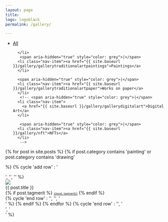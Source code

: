 ```yaml
---
layout: page
title: 
logo: logoblack
permalink: /gallery/

---
```


<nav class="navbarshop">

<ul>
      <li class="nav-item">
        <a href="{{ site.baseurl }}/gallery/">All</a>
       
      </li>
       <span aria-hidden="true" style="color: grey">|</span>
      <li class="nav-item"><a href="{{ site.baseurl }}/gallery/gallerytraditionalartpaintings">Paintings</a>
      </li>

      <span aria-hidden="true" style="color: grey">|</span>
      <li class="nav-item"><a href="{{ site.baseurl }}/gallery/gallerytraditionalartpaper">Works on paper</a>
      </li>
       <!-- <span aria-hidden="true" style="color: grey">|</span>
      <li class="nav-item">
        <a href="{{ site.baseurl }}/gallery/gallerydigitalart">Digital Art</a>
      </li>
      
       <span aria-hidden="true" style="color: grey">|</span>
      <li class="nav-item"><a href="{{ site.baseurl }}/gallery/nft">NFTs</a>
      </li>
       -->
  </ul>
  </nav>
  
<div>
  
<div>
{% for post in site.posts %}
{% if  post.category contains 'painting' or
post.category contains 'drawing' 
<!-- or
post.category contains 'poster' or
post.category contains 'illustration' or
post.category contains 'youthillustration' or 
post.category contains 'nft' -->

%}
    {% cycle 'add row' : '<div class="row">', '', '' %}
        <div class="column column-33">
            <div class="preview-panel">
                <a href="{{ post.url | prepend: site.baseurl }}">
                    <img src="{{ post.preview }}">
                </a>
                <div class="post-title">{{ post.title }}</div>
               {% if post.tagmerit %}
                <a href="#" class="tag" style="font-size: 9px;">{{post. tagmerit}}</a>
                {% endif %}
           </div>
        </div>
{% cycle 'end row' : '', '', '</div>' %}
{% endif %}
{% endfor %}
{% cycle 'end row' : '', '</div>', '</div>' %}
</div>